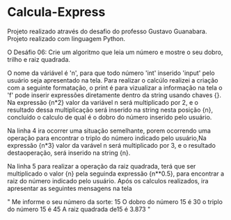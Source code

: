# Calcula-Express
Projeto realizado através do desafio do professo Gustavo Guanabara. Projeto realizado com linguagem Python. 

O Desáfio 06: Crie um algoritmo que leia um número e mostre o seu dobro, trilho e raiz quadrada.

O nome da váriável é 'n', para que todo número 'int' inserido 'input' pelo usuário seja apresentado na tela. Para realizar o calcúlo realizei a criação com a seguinte formatação, o print é para vizualizar a informação na tela o 'f' pode inserir expressões diretamente dentro da string usando chaves {}. Na expressão {n*2} valor da variável n será multiplicado por 2, e o resultado dessa multiplicação será inserido na string nesta posição {n}, concluído o calculo de qual é o dobro do número inserido pelo usuário. 

Na linha 4 ira ocorrer uma situação semelhante, porem ocorrendo uma operação para encontrar o triplo do número indicado pelo usuário,Na expressão {n*3} valor da varável n será multiplicado por 3, e o resultado destaoperação, será inserido na string {n}.

Na linha 5 para realizar a operação da raiz quadrada, terá que ser multiplicado o valor {n} pela seguinda expressão {n**0.5}, para encontrar a raiz do número indicado pelo usuário. Após os calculos realizados, ira apresentar as seguintes mensagens na tela

"
Me informe o seu número da sorte: 15
O dobro do número 15 é 30
o triplo do número 15 é 45
A raiz quadrada de15 é 3.873
"
